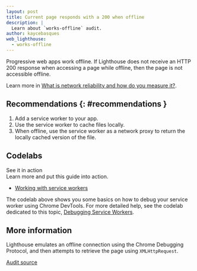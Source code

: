```yaml
---
layout: post
title: Current page responds with a 200 when offline
description: |
  Learn about `works-offline` audit.
author: kaycebasques
web_lighthouse:
  - works-offline
---
```


Progressive web apps work offline. If Lighthouse does not receive an HTTP 200
response when accessing a page while offline, then the page is not accessible
offline.

Learn more in [What is network reliability and how do you measure it?](/network-connections-unreliable/).

## Recommendations {: #recommendations }

1. Add a service worker to your app.
2. Use the service worker to cache files locally.
3. When offline, use the service worker as a network proxy to return the
   locally cached version of the file.

<div class="w-codelabs-callout">
  <div class="w-codelabs-callout__header">
    <h2 class="w-codelabs-callout__lockup">Codelabs</h2>
    <div class="w-codelabs-callout__headline">See it in action</div>
    <div class="w-codelabs-callout__blurb">
      Learn more and put this guide into action.
    </div>
  </div>
  <ul class="w-unstyled-list w-codelabs-callout__list">
    <li class="w-codelabs-callout__listitem">
      <a class="w-codelabs-callout__link" href="/codelab-service-workers">
        Working with service workers
      </a>
    </li>
  </ul>
</div>

The codelab above shows you some basics on how to debug your service worker
using Chrome DevTools. For more detailed help, see the codelab dedicated to
this topic, [Debugging Service
Workers](https://codelabs.developers.google.com/codelabs/debugging-service-workers).

## More information

Lighthouse emulates an offline connection using the Chrome Debugging Protocol,
and then attempts to retrieve the page using `XMLHttpRequest`.

[Audit source](https://github.com/GoogleChrome/lighthouse/blob/master/lighthouse-core/audits/works-offline)

